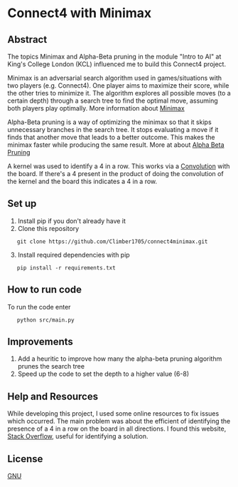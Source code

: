 # Connect4 with Minimax
## Abstract
The topics Minimax and Alpha-Beta pruning in the module "Intro to AI" at King's College London (KCL) influenced me to build this Connect4 project.

Minimax is an adversarial search algorithm used in games/situations with two players (e.g. Connect4). One player aims to maximize their score, while the other tries to minimize it. The algorithm explores all possible moves (to a certain depth) through a search tree to find the optimal move, assuming both players play optimally. More information about [Minimax](https://en.wikipedia.org/wiki/Minimax)

Alpha-Beta pruning is a way of optimizing the minimax so that it skips unnecessary branches in the search tree. It stops evaluating a move if it finds that another move that leads to a better outcome. This makes the minimax faster while producing the same result. More at about [Alpha Beta Pruning](https://en.wikipedia.org/wiki/Alpha%E2%80%93beta_pruning)

A kernel was used to identify a 4 in a row. This works via a [Convolution](https://en.wikipedia.org/wiki/Kernel_(image_processing)) with the board. If there's a 4 present in the product of doing the convolution of the kernel and the board this indicates a 4 in a row.

## Set up
1. Install pip if you don't already have it
2. Clone this repository
```command line
   git clone https://github.com/Climber1705/connect4minimax.git
```
3. Install required dependencies with pip
```command line
   pip install -r requirements.txt
```

## How to run code

To run the code enter
```command line
   python src/main.py
```

## Improvements
1. Add a heuritic to improve how many the alpha-beta pruning algorithm prunes the search tree
2. Speed up the code to set the depth to a higher value (6-8)

## Help and Resources

While developing this project, I used some online resources to fix issues which occurred. The main problem was about the efficient of identifying the presence of a 4 in a row on the board in all directions. I found this website, [Stack Overflow](https://stackoverflow.com/questions/29949169/how-to-implement-the-function-that-checks-for-horizontal-vertical-and-diagonal), useful for identifying a solution.  

## License

[GNU](https://choosealicense.com/licenses/gpl-3.0/)
